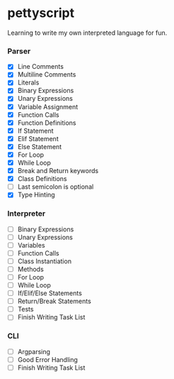 # pettyscript
Learning to write my own interpreted language for fun.

### Parser
- [x] Line Comments
- [x] Multiline Comments
- [x] Literals
- [x] Binary Expressions
- [x] Unary Expressions
- [x] Variable Assignment
- [x] Function Calls
- [x] Function Definitions
- [x] If Statement
- [x] Elif Statement
- [x] Else Statement
- [x] For Loop
- [x] While Loop
- [x] Break and Return keywords
- [x] Class Definitions
- [ ] Last semicolon is optional
- [x] Type Hinting

### Interpreter
- [ ] Binary Expressions
- [ ] Unary Expressions
- [ ] Variables
- [ ] Function Calls
- [ ] Class Instantiation
- [ ] Methods
- [ ] For Loop
- [ ] While Loop
- [ ] If/Elif/Else Statements
- [ ] Return/Break Statements
- [ ] Tests
- [ ] Finish Writing Task List

### CLI

- [ ] Argparsing
- [ ] Good Error Handling
- [ ] Finish Writing Task List